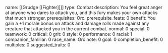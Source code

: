 name: [[Grudge [[Fighter]]]]
type: Combat
description: You feel great anger at anyone who dares to attack you, and this fury makes your own attacks that much stronger.
prerequisites: Orc.
prerequisite_feats: 0
benefit: You gain a +1 morale bonus on attack and damage rolls made against any creature that attacked you in the current combat.
normal: 0
special: 0
teamwork: 0
critical: 0
grit: 0
style: 0
performance: 0
racial: 1
companion_familiar: 0
race_name: Orc
note: 0
goal: 0
completion_benefit: 0
multiples: 0
suggested_traits: 0
